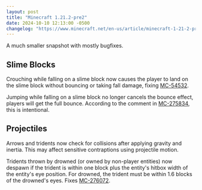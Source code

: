 ```yaml
---
layout: post
title: "Minecraft 1.21.2-pre2"
date: 2024-10-10 12:13:00 -0500
changelog: "https://www.minecraft.net/en-us/article/minecraft-1-21-2-pre-release-2"
---
```


A much smaller snapshot with mostly bugfixes.

## Slime Blocks

Crouching while falling on a slime block now causes the player to land on the slime block without bouncing or taking fall damage, fixing [MC-54532](https://bugs.mojang.com/browse/MC-54532).

Jumping while falling on a slime block no longer cancels the bounce effect, players will get the full bounce. According to the comment in [MC-275834](https://bugs.mojang.com/browse/MC-275834), this is intentional.

## Projectiles

Arrows and tridents now check for collisions after applying gravity and inertia. This may affect sensitive contraptions using projectile motion.

Tridents thrown by drowned (or owned by non-player entities) now despawn if the trident is within one block plus the entity's hitbox width of the entity's eye position. For drowned, the trident must be within 1.6 blocks of the drowned's eyes. Fixes [MC-276072](https://bugs.mojang.com/browse/MC-276072).

